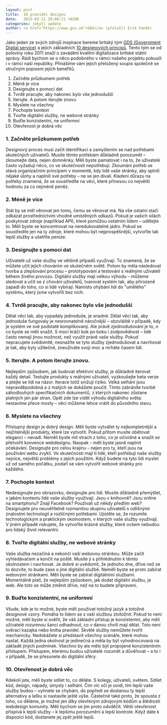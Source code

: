 ```yaml
---
layout: post
title:  10 pravidel designu
date:   2015-03-11 20:08:21 +0200
categories: jekyll update
author: <a href="https://www.gov.uk">GDS</a> (přeložil Erik Vaněk)
---
```

Jako jeden ze svých zdrojů inspirace bereme britský tým [GDS (Government Digital service)][gds] a jejich základních [10 designových principů][design-principles]. Tento tým se od poloviny roku 2011 snaží o zavádění kvalitní digitalizace britské státní správy. Rádi bychom se o něco podobného v rámci našeho projektu pokusili i v rámci naší republiky. Přinášíme vám jejich přeložený soupis společně se stručným popisem jejich benefitů.

[gds]: https://gds.blog.gov.uk/
[design-principles]: https://www.gov.uk/design-principles

1. Začněte průzkumem potřeb
2. Méně je více
3. Designujte s pomocí dat
4. Tvrdě pracujte, aby nakonec bylo vše jednodušší
5. Iterujte. A potom iterujte znovu
6. Myslete na všechny
7. Pochopte kontext
8. Tvořte digitální služby, ne webové stránky
9. Buďte konzistentní, ne uniformní
10. Otevřenost je dobrá věc

### 1. Začněte průzkumem potřeb

  Designový proces musí začít identifikací a zamyšlením se nad potřebami skutečných uživatelů. Musíte těmto potřebám důkladně porozumět – zkoumejte data, nejen domněnky. Měli byste pamatovat i na to, že uživatelé často vyžadují něco, co ve skutečnosti nepotřebují. Zkoumání potřeb se stává organizačním principem v momentě, kdy lidé vaše stránky, aby splnili nějaké úlohy a naplnili své potřeby – ne se jen dívali. Kladení důrazu na potřeby znamená, že se soustředíte na věci, které přinesou co největší hodnotu za co nejméně peněz.

### 2. Méně je více

  Stát by se měl věnovat jen tomu, čemu se věnovat má. Na vše ostatní stačí odkázat prostřednictvím vhodně umístěných odkazů. Pokud je vašich silách poskytovat zdroje (například API), které pomůžou ostatním lidem – udělejte to. Měli byste se koncentrovat na neredukovatelné jádro. Pokud se soustředíte jen na ty zdroje, které mohou být nejprospěšnější, vytvoříte tak lepší služby a ušetříte peníze.

### 3. Designujte s pomocí dat

  Uživatelé už vaše služby ve většině případů využívají. To znamená, že se můžete učit jejich chováním ve skutečném světě. Potom by měla následovat tvorba a zlepšování procesu – prototypování a testování s reálnými uživateli během živého provozu.
  Digitální služby mají velkou výhodu – můžeme sledovat a učit se z chování uživatelů, tvarovat systém tak, aby přirozeně zapadl do toho, co si lidé vybírají. Namísto ohýbání lidí do "umělého" systému, který jsme vytvořili bez nich.

<h3>4. Tvrdě pracujte, aby nakonec bylo vše jednodušší</h3>
  Dělat věci tak, aby vypadaly jednoduše, je snadné. Dělat věci tak, aby jednoduše fungovaly je nesrovnatelně náročnější – obzvláště v případě, kdy je systém ve své podstatě komplikovaný. Ale právě zjednodušování je to, o co byste se měli snažit.
  S mocí kráčí bok po boku i zodpovědnost – lidé často nemají jinou možnost, než využít právě vaše služby. Pokud nepracujete svědomitě, nesnažíte se tyto služby zjednodušovat a navrhovat je tak, aby byly užitečné, zneužíváte svoji moc a mrháte časem lidí.


<h3>5. Iterujte. A potom iterujte znovu.</h3>

  Nejlepším způsobem, jak budovat efektivní služby, je důkladně iterovat každý detail.
  Testujte produkty s reálnými uživateli, vyzkoušejte beta verze a ptejte se lidí na názor. Iterace totiž snižují riziko. Velká selhání jsou nepravděpodobná a z malých se dokážete poučit. Tímto zabráníte tvorbě sáhodlouhých specifikačních dokumentů, z kterých nakonec zůstane platných jen pár stran.
  Opět zde lze vidět výhodu digitálního světa: nestavíme přece mosty – věci můžeme lehce vrátit do původního stavu.

<h3>6. Myslete na všechny</h3>

  Přístupný design je dobrý design. Měli byste vytvářet ty nejkompletnější a nejčitelnější produkty, které lze vytvořit. Pokud přitom musíte obětovat eleganci – nevadí. Neměli byste mít strach z toho, co je očividné a snažit se přetvořit konvence webdesignu. Naopak – měli byste jasně naplnit očekávání.
  Designujte pro celou krajinu – nejen pro ty, kteří jsou na používání webu zvyklí. Ve skutečnosti mají ti lidé, kteří potřebují naše služby nejvíce, největší problémy s jejich použitím. Když budete na tyto lidi myslet už od samého počátku, podaří se vám vytvořit webové stránky pro každého.

<h3>7. Pochopte kontext</h3>

  Nedesignujte pro obrazovku, designujte pro lidi. Musíte důkladně přemýšlet, v jakém kontextu lidé vaše služby využívají. Jsou v knihovně? Jsou online na smartphonu? Znají Facebook? Používali už někdy předtím web?
  Designujete pro neuvěřitelně rozmanitou skupinu uživatelů s odlišnými znalostmi technologií a rozličnými potřebami. Ujistěte se, že rozumíte technologickým a praktickým okolnostem, v kterých vaše služby využívají. V jiném případě riskujete, že vytvoříte krásné služby, které ovšem nebudou pro lidský život relevantní.


<h3>8. Tvořte digitální služby, ne webové stránky</h3>

  Vaše služba nezačíná a nekončí vaší webovou stránkou. Může začít vyhledávačem a končit na poště. Musíte ji s přihlédnutím k těmto okolnostem i navrhovat. Je dobré si uvědomit, že jednoho dne, dříve než se to dozvíte, to bude zase o jiné digitální službě. Neměli byste se proto zabírat webovými stránkami. Měli byste se zabírat digitálními službami. Momentálně platí, že nejlepším způsobem, jak dodat digitální službu, je web. Ale toto se může změnit dříve, než na to budete připraveni.

<h3>9. Buďte konzistentní, ne uniformní</h3>

  Všude, kde je to možné, byste měli používat totožný jazyk a totožné designové vzory. Pomáhá to lidem se s vaší službou ztotožnit. Pokud to není možné, měli byste si ověřit, že váš základní přístup je konzistentní, aby měli uživatelé rozumnou šanci odhadnout, co v danou chvíli mají dělat.
  Toto není svěrací kazajka nebo kniha pravidel. Skvělé služby nemůžete tvořit mechanicky. Nedokážete si představit všechny scénáře, které mohou nastat. Každá jedna okolnost je jedinečná a měla by být vyhodnocovaná na základě jiných podmínek.
  Všechno by ale mělo být propojené konzistentním přístupem. Přístupem, kterému budou uživatelé rozumět a důvěřovat – a to i v případě, že se přesunete do digitální sféry.

<h3>10. Otevřenost je dobrá věc</h3>

  Kdekoli jste, měli byste sdílet to, co děláte. S kolegy, uživateli, světem. Sdílet kód, design, nápady, úmysly i selhání. Čím víc očí je uvidí, tím lepší vaše služby budou – vyhnete se chybám, do popředí se dostanou ty lepší alternativy a laťku si nastavíte ještě výše. Částečně také proto, že spousta z toho, co děláme, je možné jen díky otevřeným zdrojovým kódům a štědrosti webdesign komunity. Měli bychom se jim proto odvděčit. Větší otevřenost přispívá k lepší služby – k lepšímu porozumění a lepší kontrole. Když dáte k dispozici kód, dostanete jej zpět ještě lepší.
